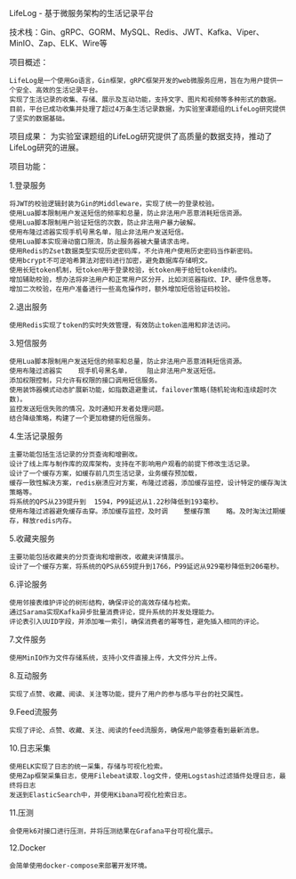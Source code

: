 LifeLog - 基于微服务架构的生活记录平台   
                    
技术栈：Gin、gRPC、GORM、MySQL、Redis、JWT、Kafka、Viper、MinIO、Zap、ELK、Wire等

项目概述：

    LifeLog是一个使用Go语言，Gin框架，gRPC框架开发的web微服务应用，旨在为用户提供一个安全、高效的生活记录平台。
    实现了生活记录的收集、存储、展示及互动功能，支持文字、图片和视频等多种形式的数据。
    目前，平台已成功收集并处理了超过4万条生活记录数据，为实验室课题组的LifeLog研究提供了坚实的数据基础。

项目成果： 为实验室课题组的LifeLog研究提供了高质量的数据支持，推动了LifeLog研究的进展。

项目功能：

1.登录服务

    将JWT的校验逻辑封装为Gin的Middleware，实现了统一的登录校验。
    使用Lua脚本限制用户发送短信的频率和总量，防止非法用户恶意消耗短信资源。
    使用Lua脚本限制用户验证短信的次数，防止非法用户暴力破解。
    使用布隆过滤器实现手机号黑名单，阻止非法用户发送短信。
    使用Lua脚本实现滑动窗口限流，防止服务器被大量请求击垮。
    使用Redis的Zset数据类型实现历史密码库，不允许用户使用历史密码当作新密码。
    使用bcrypt不可逆哈希算法对密码进行加密，避免数据库存储明文。
    使用长短token机制，短token用于登录校验，长token用于给短token续约。
    增加辅助校验，想办法将非法用户和正常用户区分开，比如浏览器指纹、IP、硬件信息等。
    增加二次校验，在用户准备进行一些高危操作时，额外增加短信验证码校验。
    
2.退出服务

    使用Redis实现了token的实时失效管理，有效防止token滥用和非法访问。
3.短信服务

    使用Lua脚本限制用户发送短信的频率和总量，防止非法用户恶意消耗短信资源。
    使用布隆过滤器实	现手机号黑名单，	阻止非法用户发送短信。
    添加权限控制，只允许有权限的接口调用短信服务。
    使用装饰器模式动态扩展新功能，如指数退避重试，failover策略(随机轮询和连续超时次数)。
    监控发送短信失败的情况，及时通知开发者处理问题。
    结合降级策略，构建了一个更加稳健的短信服务。

4.生活记录服务

    主要功能包括生活记录的分页查询和增删改。
    设计了线上库与制作库的双库架构，支持在不影响用户观看的前提下修改生活记录。
    设计了一个缓存方案，如缓存前几页生活记录，业务缓存预加载，
    缓存一致性解决方案，redis崩溃应对方案，布隆过滤器，添加缓存监控，设计特定的缓存淘汰策略等。
    将系统的QPS从239提升到	1594，P99延迟从1.22秒降低到193毫秒。
    使用布隆过滤器避免缓存击穿。添加缓存监控，及时调	整缓存策	略。及时淘汰过期缓存，释放redis内存。
    
5.收藏夹服务

    主要功能包括收藏夹的分页查询和增删改，收藏夹详情展示。
    设计了一个缓存方案，将系统的QPS从659提升到1766，P99延迟从929毫秒降低到206毫秒。

6.评论服务

    使用邻接表维护评论的树形结构，确保评论的高效存储与检索。
    通过Sarama实现Kafka异步批量消费评论，提升系统的并发处理能力。
    评论表引入UUID字段，并添加唯一索引，确保消费者的幂等性，避免插入相同的评论。
    
7.文件服务

    使用MinIO作为文件存储系统，支持小文件直接上传，大文件分片上传。
    
8.互动服务

    实现了点赞、收藏、阅读、关注等功能，提升了用户的参与感与平台的社交属性。

    
9.Feed流服务

    实现了评论、点赞、收藏、关注、阅读的feed流服务，确保用户能够查看到最新消息。
    
10.日志采集

    使用ELK实现了日志的统一采集，存储与可视化检索。
    使用Zap框架采集日志，使用Filebeat读取.log文件，使用Logstash过滤插件处理日志，最终将日志	
    发送到ElasticSearch中，并使用Kibana可视化检索日志。
    
11.压测

    会使用k6对接口进行压测，并将压测结果在Grafana平台可视化展示。
    
12.Docker

    会简单使用docker-compose来部署开发环境。
